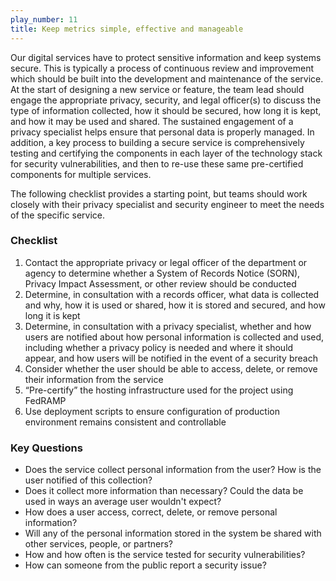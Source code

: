 ```yaml
---
play_number: 11
title: Keep metrics simple, effective and manageable
---
```


Our digital services have to protect sensitive information and keep systems secure. This is typically a process of continuous review and improvement which should be built into the development and maintenance of the service. At the start of designing a new service or feature, the team lead should engage the appropriate privacy, security, and legal officer(s) to discuss the type of information collected, how it should be secured, how long it is kept, and how it may be used and shared. The sustained engagement of a privacy specialist helps ensure that personal data is properly managed. In addition, a key process to building a secure service is comprehensively testing and certifying the components in each layer of the technology stack for security vulnerabilities, and then to re-use these same pre-certified components for multiple services.

The following checklist provides a starting point, but teams should work closely with their privacy specialist and security engineer to meet the needs of the specific service.

### Checklist
1. Contact the appropriate privacy or legal officer of the department or agency to determine whether a System of Records Notice (SORN), Privacy Impact Assessment, or other review should be conducted
2. Determine, in consultation with a records officer, what data is collected and why, how it is used or shared, how it is stored and secured, and how long it is kept
3. Determine, in consultation with a privacy specialist, whether and how users are notified about how personal information is collected and used, including whether a privacy policy is needed and where it should appear, and how users will be notified in the event of a security breach
4. Consider whether the user should be able to access, delete, or remove their information from the service
5. “Pre-certify” the hosting infrastructure used for the project using FedRAMP
6. Use deployment scripts to ensure configuration of production environment remains consistent and controllable

### Key Questions
- Does the service collect personal information from the user?  How is the user notified of this collection?
- Does it collect more information than necessary? Could the data be used in ways an average user wouldn't expect?
- How does a user access, correct, delete, or remove personal information?
- Will any of the personal information stored in the system be shared with other services, people, or partners?
- How and how often is the service tested for security vulnerabilities?
- How can someone from the public report a security issue?
